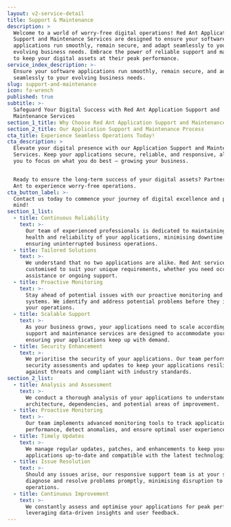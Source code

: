 ```yaml
---
layout: v2-service-detail
title: Support & Maintenance
description: >
  Welcome to a world of worry-free digital operations! Red Ant Application
  Support and Maintenance Services are designed to ensure your software
  applications run smoothly, remain secure, and adapt seamlessly to your
  evolving business needs. Embrace the power of reliable support and maintenance
  to keep your digital assets at their peak performance.
service_index_description: >-
  Ensure your software applications run smoothly, remain secure, and adapt
  seamlessly to your evolving business needs.
slug: support-and-maintenance
icon: fa-wrench
published: true
subtitle: >-
  Safeguard Your Digital Success with Red Ant Application Support and
  Maintenance Services
section_1_title: Why Choose Red Ant Application Support and Maintenance Services?
section_2_title: Our Application Support and Maintenance Process
cta_title: Experience Seamless Operations Today!
cta_description: >
  Elevate your digital presence with our Application Support and Maintenance
  Services. Keep your applications secure, reliable, and responsive, allowing
  you to focus on what you do best – growing your business.


  Ready to ensure the long-term success of your digital assets? Partner with Red
  Ant to experience worry-free operations.
cta_button_label: >-
  Contact us today to commence your journey of digital excellence and peace of
  mind!
section_1_list:
  - title: Continuous Reliability
    text: >-
      Our team of experienced professionals is dedicated to maintaining the
      health and reliability of your applications, minimising downtime and
      ensuring uninterrupted business operations.
  - title: Tailored Solutions
    text: >-
      We understand that no two applications are alike. Red Ant services are
      customised to suit your unique requirements, whether you need occasional
      assistance or ongoing support.
  - title: Proactive Monitoring
    text: >-
      Stay ahead of potential issues with our proactive monitoring and alert
      systems. We identify and address potential problems before they impact
      your operations.
  - title: Scalable Support
    text: >-
      As your business grows, your applications need to scale accordingly. Our
      support and maintenance services are designed to accommodate your growth,
      ensuring your applications keep up with demand.
  - title: Security Enhancement
    text: >-
      We prioritise the security of your applications. Our team performs regular
      security assessments and updates to keep your applications resilient
      against threats and compliant with industry standards.
section_2_list:
  - title: Analysis and Assessment
    text: >-
      We conduct a thorough analysis of your applications to understand their
      architecture, dependencies, and potential areas of improvement.
  - title: Proactive Monitoring
    text: >-
      Our team implements advanced monitoring tools to track application
      performance, detect anomalies, and ensure optimal user experiences.
  - title: Timely Updates
    text: >-
      We manage regular updates, patches, and enhancements to keep your
      applications up-to-date and compatible with the latest technologies.
  - title: Issue Resolution
    text: >-
      Should any issues arise, our responsive support team is at your service to
      diagnose and resolve problems promptly, minimising disruption to your
      operations.
  - title: Continuous Improvement
    text: >-
      We constantly assess and optimise your applications for peak performance,
      leveraging data-driven insights and user feedback.
---
```















